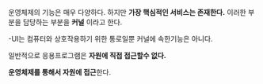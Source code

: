 운영체제의 기능은 매우 다양하다. 하지만 
**가장 핵심적인 서비스는 존재한다.**
이러한 부분을 담당하는 부분을 **커널** 이라고 한다.

-UI는 컴퓨터와 상호작용하기 위한 통로일뿐 커널에 속한기능은 아니다.

일반적으로 응용프로그램은 **자원에 직접 접근할수 없다.**

**운영체제를 통해서 자원에 접근**한다.

